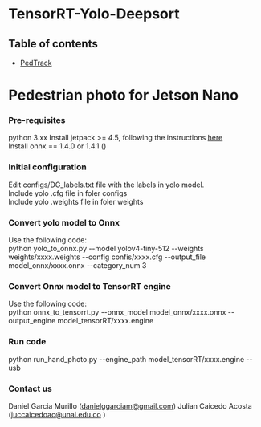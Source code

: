 # TensorRT-Yolo-Deepsort

## Table of contents
* [PedTrack](PedTrack/)

# Pedestrian photo for Jetson Nano

### Pre-requisites
python 3.xx
Install jetpack >= 4.5, following the instructions [here](https://developer.nvidia.com/embedded/learn/get-started-jetson-nano-devkit#intro) <br />
Install onnx == 1.4.0 or 1.4.1 () <br />

### Initial configuration

Edit configs/DG_labels.txt file with the labels in yolo model. <br />
Include yolo .cfg file in foler configs <br />
Include yolo .weights file in foler weights <br />

### Convert yolo model to Onnx

Use the following code: <br />
python yolo_to_onnx.py --model yolov4-tiny-512 --weights weights/xxxx.weights --config confis/xxxx.cfg --output_file model_onnx/xxxx.onnx --category_num 3 <br />

### Convert Onnx model to TensorRT engine
Use the following code: <br />
python onnx_to_tensorrt.py --onnx_model model_onnx/xxxx.onnx --output_engine model_tensorRT/xxxx.engine

### Run code

python run_hand_photo.py --engine_path model_tensorRT/xxxx.engine --usb 


### Contact us
Daniel Garcia Murillo (danielggarciam@gmail.com)
Julian Caicedo Acosta (juccaicedoac@unal.edu.co )




